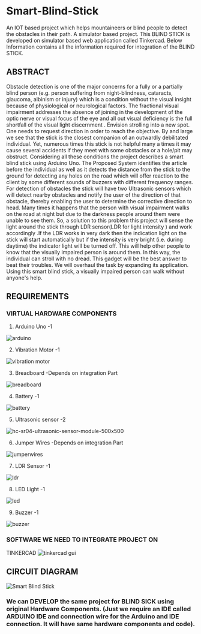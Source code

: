 # Smart-Blind-Stick
An IOT based project which helps mountaineers or blind people to detect the obstacles in their path. A simulator based project.
This BLIND STICK is developed on simulator based web application called Tinkercad. Below Information contains all the information required for integration of the BLIND STICK. 

## ABSTRACT
Obstacle detection is one of the major concerns for a fully or a partially blind person (e.g. person suffering from night-blindness, cataracts, glaucoma, albinism or injury) which is a condition without the visual insight because of physiological or neurological factors. The fractional visual impairment addresses the absence of joining in the development of the optic nerve or visual focus of the eye and all out visual deficiency is the full shortfall of the visual light discernment . Envision strolling into a new spot. One needs to request direction in order to reach the objective.  By and large we see that the stick is the closest companion of an outwardly debilitated individual. Yet, numerous times this stick is not helpful many a times it may cause several accidents if they meet with some obstacles or a hole/pit may obstruct.
Considering all these conditions the project describes a smart blind stick using Arduino Uno. The Proposed System identifies the article before the individual as well as it detects the distance from the stick to the ground for detecting any holes on the road which will offer reaction to the client by some different sounds of buzzers with different frequency ranges. For detection of obstacles the stick will have two Ultrasonic sensors which will detect nearby obstacles and notify the user of the direction of that obstacle, thereby enabling the user to determine the corrective direction to head. Many times it happens that the person with visual impairment walks on the road at night but due to the darkness people around them were unable to see them. So, a solution to this problem this project will sense the light around the stick through LDR sensor(LDR for light intensity ) and work accordingly .If the LDR works in very dark then the indication light on the stick will start automatically but if the intensity is very bright (i.e. during daytime) the indicator light will be turned off. This will help other people to know that the visually impaired person is around them. In this way, the individual can stroll with no dread. This gadget will be the best answer to beat their troubles. We will overhaul the task by expanding its application. 
Using this smart blind stick, a visually impaired person can walk without anyone's help. 

## REQUIREMENTS 
### VIRTUAL HARDWARE COMPONENTS 
1. Arduino Uno -1

![arduino](https://user-images.githubusercontent.com/34569894/112820259-14533b00-90a3-11eb-9e0b-cc5d9b49dd7a.jpg)

2. Vibration Motor -1

![vibration motor](https://user-images.githubusercontent.com/34569894/112819380-297b9a00-90a2-11eb-8a34-2d27c073d3f1.jpg)

3. Breadboard -Depends on integration Part

![breadboard](https://user-images.githubusercontent.com/34569894/112820303-1c12df80-90a3-11eb-97ea-83b2ffa81b0f.jpg)

4. Battery -1

![battery](https://user-images.githubusercontent.com/34569894/112819439-39937980-90a2-11eb-8da3-a7c2cd0b9ffe.jpg)

5. Ultrasonic sensor -2

![hc-sr04-ultrasonic-sensor-module-500x500](https://user-images.githubusercontent.com/34569894/112819419-339d9880-90a2-11eb-9b83-37870e1f1546.jpg)

6. Jumper Wires -Depends on integration Part 

![jumperwires](https://user-images.githubusercontent.com/34569894/112820324-203efd00-90a3-11eb-990d-554c662ac684.jpg)

7. LDR Sensor -1

![ldr](https://user-images.githubusercontent.com/34569894/112819405-300a1180-90a2-11eb-9c59-e95ac9965482.jpg)

8. LED Light -1

![led](https://user-images.githubusercontent.com/34569894/112819695-7b242480-90a2-11eb-933c-06e0a3887942.jpg)

9. Buzzer -1

![buzzer](https://user-images.githubusercontent.com/34569894/112819346-21235f00-90a2-11eb-8e8b-b3c5342bf747.jpg)


### SOFTWARE WE NEED TO INTEGRATE PROJECT ON
TINKERCAD
![tinkercad gui](https://user-images.githubusercontent.com/34569894/112821350-31d4d480-90a4-11eb-8b59-620a962e96e0.JPG)

## CIRCUIT DIAGRAM
![Smart Blind Stick](https://user-images.githubusercontent.com/34569894/112817604-4020f180-90a0-11eb-853f-295f28e11f45.png)

### We can DEVELOP the same project for BLIND SICK using original Hardware Components. (Just we require an IDE called ARDUINO IDE and connection wire for the Arduino and IDE connection. It will have same hardware components and code). 
